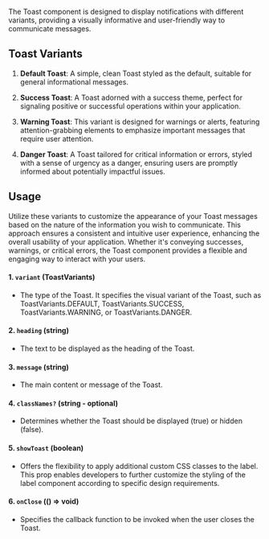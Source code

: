 The Toast component is designed to display notifications with different variants, providing a visually informative and user-friendly way to communicate messages.

## Toast Variants

1. **Default Toast**: A simple, clean Toast styled as the default, suitable for general informational messages.

2. **Success Toast**: A Toast adorned with a success theme, perfect for signaling positive or successful operations within your application.

3. **Warning Toast**: This variant is designed for warnings or alerts, featuring attention-grabbing elements to emphasize important messages that require user attention.

4. **Danger Toast**: A Toast tailored for critical information or errors, styled with a sense of urgency as a danger, ensuring users are promptly informed about potentially impactful issues.

## Usage

Utilize these variants to customize the appearance of your Toast messages based on the nature of the information you wish to communicate. This approach ensures a consistent and intuitive user experience, enhancing the overall usability of your application. Whether it's conveying successes, warnings, or critical errors, the Toast component provides a flexible and engaging way to interact with your users.

#### 1. `variant` (ToastVariants)

* The type of the Toast. It specifies the visual variant of the Toast, such as ToastVariants.DEFAULT, ToastVariants.SUCCESS, ToastVariants.WARNING, or ToastVariants.DANGER.

#### 2. `heading` (string)

* The text to be displayed as the heading of the Toast.

#### 3. `message` (string)

* The main content or message of the Toast.

#### 4. `classNames?` (string - optional)

* Determines whether the Toast should be displayed (true) or hidden (false).

#### 5. `showToast` (boolean)

* Offers the flexibility to apply additional custom CSS classes to the label. This prop enables developers to further customize the styling of the label component according to specific design requirements.

#### 6. `onClose` (() => void)

* Specifies the callback function to be invoked when the user closes the Toast.